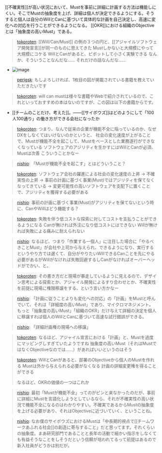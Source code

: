 
[[不確実性]]が高い状況において、Mustを事前に詳細に計画する方法は機能しにくい。そこでMustの抽象度を上げ、詳細は個人が決定できるようにする。そうすると個人は自分のWillとCanに基づいて具体的な計画を自己決定し、高速に変化への対応を行うことができるようになる。
[[OKR]]における組織のObjectiveとは「抽象度の高いMust」である。


> [tokoroten](https://twitter.com/tokoroten/status/1389631273581174787): [[Will/Can/Must]] の例の３つの円と、[[アジャイルソフトウェア開発宣言]]が同一のものに思えてきた
>  Mustしかないと大規模にやって大規模にコケる
>  WillとCanがあると、ピボットして小さく実験できる
>  なんか、そういうことなんだな…… それだけの話なんだな……
- ![image](https://gyazo.com/3b0e43503854b840333a9975a55566a7/thumb/1000)

> [perigsk](https://twitter.com/perigsk/status/1389632704598052866): もしよろしければ、1枚目の図が掲載されている書籍を教えていただきたいです

> [tokoroten](https://twitter.com/tokoroten/status/1389633041052495872): will can mustは様々な書籍やWebで紹介されているので、これといっておすすめの本はないのですが、この図は以下の書籍からです。
- [[チームのことだけ、考えた]]。――[[サイボウズ]]はどのようにして「100人100通り」の働き方ができる会社になったか

> [tokoroten](https://twitter.com/tokoroten/status/1389635335491969027): つまり、なんで従来の企業が機能不全に陥っているのか、なぜDXをしなくてはいけないのかというと、 社会の変化速度が上がることで、Mustが機能不全を起こして、Mustをベースとした業務遂行ができなくなっている ソフトウェアのアジリティを生かすにはWillとCanが必須、Mustは次善 こういうことかなー

> [nishio](https://twitter.com/nishio/status/1389640154046820352): 「Mustが機能不全を起こす」とはどういうこと？

> [tokoroten](https://twitter.com/tokoroten/status/1389640918723006464): ソフトウェア会社の躍進による社会の変化速度の上昇 -> 不確実性の上昇 -> 事前の計画に基づく事業(Must)ではアジリティを保てなくなってきている -> 変更可能性の高いソフトウェアを支配下に置くことで、アジリティを獲得する必要がある

> [nishio](https://twitter.com/nishio/status/1389641765586554884): 事前の計画に基づく事業(Must)がアジリティを保てないという時に、CanやWillはどう機能する？

> [tokoroten](https://twitter.com/tokoroten/status/1389642230760046594): 失敗を伴う低コストな探索に対してコストを支払うことができるようになる
>  Canが無ければ外注になり低コストにはできない
>  Willが無ければ失敗による痛みに耐えられない

> [nishio](https://twitter.com/nishio/status/1389644173389692929): なるほど、つまり「作業する一個人」に注目した場合に「やるべきことMust」が会社や上司から与えられ、できるようになり、実行するというやり方では遅くて、自分がやりたいWillできるCanことを先にやる必要があるがWillがなければ失敗回避するしCanがなければオーバーヘッドがでかい、と。

> [tokoroten](https://twitter.com/tokoroten/status/1389645007540289538): その書き方だと現場が暴走しているように見えるので、デザイン思考による探索とか、アジャイル開発によるすり合わせとか、不確実性を前提に現場に権限移譲をする、という言い方かなー

> [nishio](https://twitter.com/nishio/status/1389645777509654529): 「計画に従うことよりも変化への対応」の「計画」をMustと呼んでいて、それは「詳細度の高いMust」であり、マイクロマネジメント。もっと「抽象度の高いMust」「組織のOKR」だけ与えて詳細の決定を個人に移譲すれば個人のWillとCanに基づいて高速な試行錯誤ができる。

> [nishio](https://twitter.com/nishio/status/1389646181773443075): 「詳細計画権の現場への移譲」

> [tokoroten](https://twitter.com/tokoroten/status/1389647292353761282): なるほど、アジャイル宣言における「計画」と、Mustを過度にマッピングしすぎていたようですね
>  抽象度の高いMust（それはMustではなくObjectiveなのでは……）があればいいというのはそう

> [tokoroten](https://twitter.com/tokoroten/status/1389648400472178689): WillとCanがあると、部署のObjectiveから個人のMustを作れる
>  Mustは外から与えられる必要がなくなる
>  計画の詳細変更権を得ることができる
>
>  なるほど、OKRの価値の一つはこれか

> [nishio](https://twitter.com/nishio/status/1389648875166736384): 最初「Mustが機能不全」ってのがピンと来なかったのだが、事前に詳細にMustを言語化しようとしているなら、それが不確実性の高い状況で機能不全になるのはわかりやすい。不確実であるからMustの抽象度を上げる必要があり、それはObjectiveに近づいていく、ということね。

> [nishio](https://twitter.com/nishio/status/1389649791341060097): なお僕のサイボウズにおけるMustは「中長期的視点で[[チームワークあふれる社会]]の創造に寄与すること」だと思ってます。それくらいの抽象度。まあ研究部門であることと長年の活動で細かい指示をしなくても有益そうなことをしそうだという信頼が培われてるって前提はあるので新入社員がどうかは別だが。